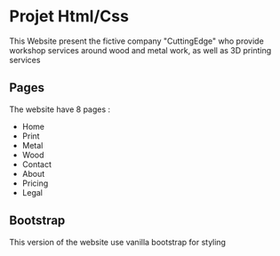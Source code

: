 # Projet Html/Css

This Website present the fictive company "CuttingEdge" who provide workshop services around wood and metal work, as well as 3D printing services

## Pages

The website have 8 pages :

- Home
- Print
- Metal
- Wood
- Contact
- About
- Pricing
- Legal

## Bootstrap

This version of the website use vanilla bootstrap for styling
